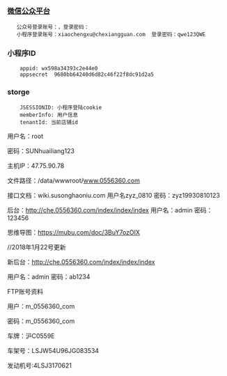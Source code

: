 
### [微信公众平台](https://mp.weixin.qq.com/)
       公众号登录账号：，登录密码：
       小程序登录账号：xiaochengxu@chexiangguan.com  登录密码：qwe123QWE

### 小程序ID
        appid: wx598a34393c2e44e0
        appsecret  9680bb64240d6d82c46f22f8dc91d2a5

### storge
        JSESSIONID: 小程序登陆cookie
        memberInfo: 用户信息
        tenantId: 当前店铺id




用户名：root

密码：SUNhuailiang123

主机IP：47.75.90.78


文件路径：/data/wwwroot/www.0556360.com


接口文档：wiki.susonghaoniu.com  用户名zyz_0810  密码：zyz19930810123

后台：http://che.0556360.com/index/index/index  用户名：admin   密码：123456

思维导图：https://mubu.com/doc/3BuY7ozOIX





//2018年1月22号更新

新后台：http://che.0556360.com/index/index/index

用户名：admin    密码：ab1234


FTP账号资料

用户：m_0556360_com

 密码：m_0556360_com



车牌：沪C0559E

车架号：LSJW54U96JG083534

发动机号:4LSJ3170621

